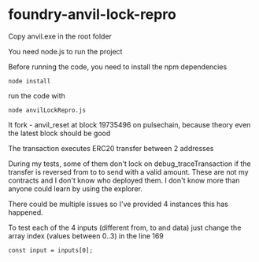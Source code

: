 # foundry-anvil-lock-repro

Copy anvil.exe in the root folder

You need node.js to run the project

Before running the code, you need to install the npm dependencies

`node install`

run the code with

`node anvilLockRepro.js`

It fork - anvil_reset at block 19735496 on pulsechain, because theory even the latest block should be good

The transaction executes ERC20 transfer between 2 addresses

During my tests, some of them don't lock on debug_traceTransaction if the transfer is reversed from to to send with a valid amount.
These are not my contracts and I don't know who deployed them. I don't know more than anyone could learn by using the explorer.

There could be multiple issues so I've provided 4 instances this has happened.

To test each of the 4 inputs (different from, to and data) just change the array index (values between 0..3) in the line 169

`const input = inputs[0];`
